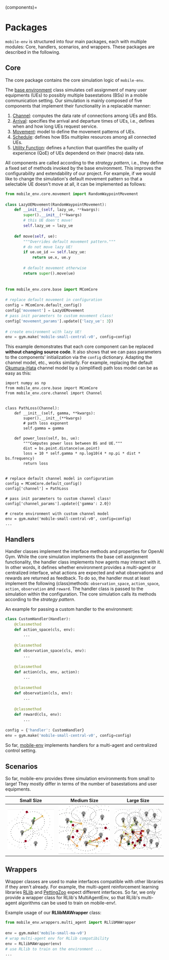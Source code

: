 (components)=

# Packages

`mobile-env` is structured into four main packages, each with multiple modules: Core, handlers, scenarios, and wrappers.
These packages are described in the following.


## Core

The core package contains the core simulation logic of `mobile-env`.

The [base environment](https://mobile-env.readthedocs.io/en/latest/source/mobile_env.core.html#mobile_env.core.base.MComCore) class simulates cell assignment of many user equipments (UEs) to possibly multiple basestations (BSs) in a mobile communication setting. Our simulation is mainly composed of five components that implement their functionality in a replacable manner:

1. [Channel](https://mobile-env.readthedocs.io/en/latest/source/mobile_env.core.html#mobile_env.core.channels.Channel): computes the data rate of connections among UEs and BSs.
2. [Arrival](https://mobile-env.readthedocs.io/en/latest/source/mobile_env.core.html#mobile_env.core.arrival.Arrival): specifies the arrival and departure times of UEs, i.e., defines when and how long UEs request service.
3. [Movement](https://mobile-env.readthedocs.io/en/latest/source/mobile_env.core.html#mobile_env.core.movement.Movement): model to define the movement patterns of UEs.
4. [Schedule](https://mobile-env.readthedocs.io/en/latest/source/mobile_env.core.html#mobile_env.core.schedules.Scheduler): defines how BSs multiplex resources among all connected UEs.
5. [Utility Function](https://mobile-env.readthedocs.io/en/latest/source/mobile_env.core.html#mobile_env.core.utilities.Utility): defines a function that quantifies the quality of experience (QoE) of UEs dependend on their (macro) data rate.

All components are called according to the *strategy pattern*, i.e., they define a fixed set of methods invoked by the base environment. This improves the configurability and extendability of our project. For example, if we would like to change the simulation's default movement pattern so that a selectable UE doesn't move at all, it can be implemented as follows:
```python
from mobile_env.core.movement import RandomWaypointMovement

class LazyUEMovement(RandomWaypointMovement):
    def __init__(self, lazy_ue, **kwargs):
        super().__init__(**kwargs)
        # this UE doen't move!
        self.lazy_ue = lazy_ue

    def move(self, ue):
        """Overrides default movement pattern."""
        # do not move lazy UE!
        if ue.ue_id == self.lazy_ue:
            return ue.x, ue.y

        # default movement otherwise
        return super().move(ue)


from mobile_env.core.base import MComCore

# replace default movement in configuration
config = MComCore.default_config()
config['movement'] = LazyUEMovement
# pass init parameters to custom movement class!
config['movement_params'].update({'lazy_ue': 3})

# create environment with lazy UE!
env = gym.make('mobile-small-central-v0', config=config)
```

This example demonstrates that each core component can be replaced **without changing source code**. It also shows that we can pass parameters to the components' initialization via the ``config`` dictionary. Adapting the channel model, etc., works similarly. For example, replacing the default [Okumura–Hata](https://en.wikipedia.org/wiki/Hata_model) channel model by a (simplified) path loss model can be as easy as this:

```
import numpy as np
from mobile_env.core.base import MComCore
from mobile_env.core.channel import Channel


class PathLoss(Channel):
    def __init__(self, gamma, **kwargs):
        super().__init__(**kwargs)
        # path loss exponent
        self.gamma = gamma

    def power_loss(self, bs, ue):
        """Computes power loss between BS and UE."""
        dist = bs.point.distance(ue.point)
        loss = 10 * self.gamma * np.log10(4 * np.pi * dist * bs.frequency)
        return loss


# replace default channel model in configuration
config = MComCore.default_config()
config['channel'] = PathLoss

# pass init parameters to custom channel class!
config['channel_params'].update({'gamma': 2.0})

# create environment with custom channel model
env = gym.make('mobile-small-central-v0', config=config)
...
```

## Handlers
Handler classes implement the interface methods and properties for OpenAI Gym. While the core simulation implements the base cell assignment functionality, the handler class implements how agents may interact with it. In other words, it defines whether environment provides a multi-agent or centralized interface, what actions are expected and what observations and rewards are returned as feedback. To do so, the handler must at least implement the following (class)methods: `observation_space`, `action_space`, `action`, `observation` and `reward`. The handler class is passed to the simulation within the configuration. The core simulation calls its methods according to the *strategy pattern*.

An example for passing a custom handler to the environment:
```python
class CustomHandler(Handler):
    @classmethod
    def action_space(cls, env):
        ...

    @classmethod
    def observation_space(cls, env):
        ...

    @classmethod
    def action(cls, env, action):
        ...

    @classmethod
    def observation(cls, env):
        ...

    @classmethod
    def reward(cls, env):
        ...

config = {'handler': CustomHandler}
env = gym.make('mobile-small-central-v0', config=config)
```

So far, [mobile-env](https://mobile-env.readthedocs.io/en/latest/index.html) implements handlers for a multi-agent and centralized control setting.

## Scenarios
So far, mobile-env provides three simulation environments from small to large! They mostly differ in terms of the number of basestations and user equipments.

Small Size             |  Medium Size             |  Large Size
:-------------------------:|:-------------------------:|:-------------------------:
![](./images/small.png)  |  ![](./images/medium.png)  |  ![](./images/large.png)

## Wrappers
Wrapper classes are used to make interfaces compatible with other libraries if they aren't already. For example, the multi-agent reinforcement learning libraries [RLlib](https://docs.ray.io/en/stable/rllib.html) and [PettingZoo](https://www.pettingzoo.ml/) expect different interfaces. So far, we only provide a wrapper class for RLlib's MultiAgentEnv, so that RLlib's multi-agent algorithms can be used to train on mobile-env!.

Example usage of our **RLlibMAWrapper** class:
```python
from mobile_env.wrappers.multi_agent import RLlibMAWrapper

env = gym.make('mobile-small-ma-v0')
# wrap multi-agent env for RLlib compatibility
env = RLlibMAWrapper(env)
# use RLlib to train on the environment ...
...
```
